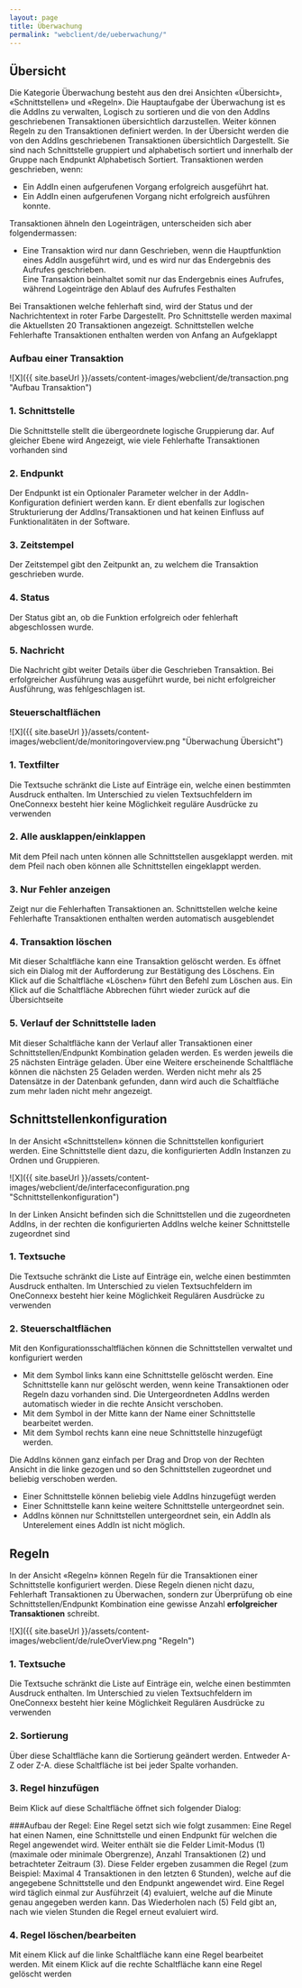 ```yaml
---
layout: page
title: Überwachung
permalink: "webclient/de/ueberwachung/"
---
```

## Übersicht

Die Kategorie Überwachung besteht aus den drei Ansichten «Übersicht», «Schnittstellen» und «Regeln». Die Hauptaufgabe der Überwachung ist es die AddIns zu verwalten, Logisch zu sortieren und die von den AddIns geschriebenen Transaktionen übersichtlich darzustellen. Weiter können Regeln zu den Transaktionen definiert werden.
In der Übersicht werden die von den AddIns geschriebenen Transaktionen übersichtlich Dargestellt. Sie sind nach Schnittstelle gruppiert und alphabetisch sortiert und innerhalb der Gruppe nach Endpunkt Alphabetisch Sortiert.
Transaktionen werden geschrieben, wenn:  

  * Ein AddIn einen aufgerufenen Vorgang erfolgreich ausgeführt hat.  
  * Ein AddIn einen aufgerufenen Vorgang nicht erfolgreich ausführen konnte.  

Transaktionen ähneln den Logeinträgen, unterscheiden sich aber folgendermassen:  

  * Eine Transaktion wird nur dann Geschrieben, wenn die Hauptfunktion eines AddIn ausgeführt wird, und es wird nur das Endergebnis des Aufrufes geschrieben.  
Eine Transaktion beinhaltet somit nur das Endergebnis eines Aufrufes, während Logeinträge den Ablauf des Aufrufes Festhalten

Bei Transaktionen welche fehlerhaft sind, wird der Status und der Nachrichtentext in roter Farbe Dargestellt.
Pro Schnittstelle werden maximal die Aktuellsten 20 Transaktionen angezeigt.
Schnittstellen welche Fehlerhafte Transaktionen enthalten werden von Anfang an Aufgeklappt

### Aufbau einer Transaktion

![X]({{ site.baseUrl }}/assets/content-images/webclient/de/transaction.png "Aufbau Transaktion")  

### 1. Schnittstelle  
  Die Schnittstelle stellt die übergeordnete logische Gruppierung dar. Auf gleicher Ebene wird Angezeigt, wie viele Fehlerhafte Transaktionen vorhanden sind

### 2. Endpunkt
  Der Endpunkt ist ein Optionaler Parameter welcher in der AddIn-Konfiguration definiert werden kann. Er dient ebenfalls zur logischen Strukturierung der AddIns/Transaktionen und hat keinen Einfluss auf Funktionalitäten in der Software.
  
### 3. Zeitstempel
  Der Zeitstempel gibt den Zeitpunkt an, zu welchem die Transaktion geschrieben wurde.
  
### 4. Status
  Der Status gibt an, ob die Funktion erfolgreich oder fehlerhaft abgeschlossen wurde.
  
### 5. Nachricht
  Die Nachricht gibt weiter Details über die Geschrieben Transaktion. Bei erfolgreicher Ausführung was ausgeführt wurde, bei nicht erfolgreicher Ausführung, was fehlgeschlagen ist.
  
### Steuerschaltflächen

![X]({{ site.baseUrl }}/assets/content-images/webclient/de/monitoringoverview.png "Überwachung Übersicht")

### 1. Textfilter
  Die Textsuche schränkt die Liste auf Einträge ein, welche einen bestimmten Ausdruck enthalten.
  Im Unterschied zu vielen Textsuchfeldern im OneConnexx besteht hier keine Möglichkeit reguläre Ausdrücke zu verwenden 

### 2. Alle ausklappen/einklappen
  Mit dem Pfeil nach unten können alle Schnittstellen ausgeklappt werden.
  mit dem Pfeil nach oben können alle Schnittstellen eingeklappt werden.
  
### 3. Nur Fehler anzeigen
  Zeigt nur die Fehlerhaften Transaktionen an. Schnittstellen welche keine Fehlerhafte Transaktionen enthalten werden automatisch ausgeblendet
  
### 4. Transaktion löschen
  Mit dieser Schaltfläche kann eine Transaktion gelöscht werden. Es öffnet sich ein Dialog mit der Aufforderung zur Bestätigung des Löschens. Ein Klick auf die Schaltfläche «Löschen» führt den Befehl zum Löschen aus. Ein Klick auf die Schaltfläche Abbrechen führt wieder zurück auf die Übersichtseite
  
### 5. Verlauf der Schnittstelle laden
  Mit dieser Schaltfläche kann der Verlauf aller Transaktionen einer Schnittstellen/Endpunkt Kombination geladen werden. Es werden jeweils die 25 nächsten Einträge geladen. Über eine Weitere erscheinende Schaltfläche können die nächsten 25 Geladen werden. Werden nicht mehr als 25 Datensätze in der Datenbank gefunden, dann wird auch die Schaltfläche zum mehr laden nicht mehr angezeigt.
  
## Schnittstellenkonfiguration
In der Ansicht «Schnittstellen» können die Schnittstellen konfiguriert werden. Eine Schnittstelle dient dazu, die konfigurierten AddIn Instanzen zu Ordnen und Gruppieren.

![X]({{ site.baseUrl }}/assets/content-images/webclient/de/interfaceconfiguration.png "Schnittstellenkonfiguration")

In der Linken Ansicht befinden sich die Schnittstellen und die zugeordneten AddIns, in der rechten die konfigurierten AddIns welche keiner Schnittstelle zugeordnet sind

### 1. Textsuche
Die Textsuche schränkt die Liste auf Einträge ein, welche einen bestimmten Ausdruck enthalten.
Im Unterschied zu vielen Textsuchfeldern im OneConnexx besteht hier keine Möglichkeit Regulären Ausdrücke zu verwenden 

### 2. Steuerschaltflächen
Mit den Konfigurationsschaltflächen können die Schnittstellen verwaltet und konfiguriert werden

* Mit dem Symbol links kann eine Schnittstelle gelöscht werden. Eine Schnittstelle kann nur gelöscht werden, wenn keine Transaktionen oder Regeln dazu vorhanden sind. Die Untergeordneten AddIns werden automatisch wieder in die rechte Ansicht verschoben.  
* Mit dem Symbol in der Mitte kann der Name einer Schnittstelle bearbeitet werden.  
* Mit dem Symbol rechts kann eine neue Schnittstelle hinzugefügt werden.

Die AddIns können ganz einfach per Drag and Drop von der Rechten Ansicht in die linke gezogen und so den Schnittstellen zugeordnet und beliebig verschoben werden.  

* Einer Schnittstelle können beliebig viele AddIns hinzugefügt werden  
* Einer Schnittstelle kann keine weitere Schnittstelle untergeordnet sein.  
* AddIns können nur Schnittstellen untergeordnet sein, ein AddIn als Unterelement eines AddIn ist nicht möglich.  

## Regeln
In der Ansicht «Regeln» können Regeln für die Transaktionen einer Schnittstelle konfiguriert werden. Diese Regeln dienen nicht dazu, Fehlerhaft Transaktionen zu Überwachen, sondern zur Überprüfung ob eine Schnittstellen/Endpunkt Kombination eine gewisse Anzahl __erfolgreicher Transaktionen__ schreibt.

![X]({{ site.baseUrl }}/assets/content-images/webclient/de/ruleOverView.png "Regeln")

### 1. Textsuche  
Die Textsuche schränkt die Liste auf Einträge ein, welche einen bestimmten Ausdruck enthalten.
Im Unterschied zu vielen Textsuchfeldern im OneConnexx besteht hier keine Möglichkeit Regulären Ausdrücke zu verwenden 


### 2. Sortierung  
Über diese Schaltfläche kann die Sortierung geändert werden. Entweder A-Z oder Z-A. diese Schaltfläche ist bei jeder Spalte vorhanden.

### 3. Regel hinzufügen  
Beim Klick auf diese Schaltfläche öffnet sich folgender Dialog:

###Aufbau der Regel: 
Eine Regel setzt sich wie folgt zusammen: 
Eine Regel hat einen Namen, eine Schnittstelle und einen Endpunkt für welchen die Regel angewendet wird.
Weiter enthält sie die Felder Limit-Modus (1) (maximale oder minimale Obergrenze), Anzahl Transaktionen (2) und betrachteter Zeitraum (3). Diese Felder ergeben zusammen die Regel (zum Beispiel: Maximal 4 Transaktionen in den letzten 6 Stunden), welche auf die angegebene Schnittstelle und den Endpunkt angewendet wird.
Eine Regel wird täglich einmal zur Ausführzeit (4) evaluiert, welche auf die Minute genau angegeben werden kann. Das Wiederholen nach (5) Feld gibt an, nach wie vielen Stunden die Regel erneut evaluiert wird.

### 4. Regel löschen/bearbeiten  
Mit einem Klick auf die linke Schaltfläche kann eine Regel bearbeitet werden.
Mit einem Klick auf die rechte Schaltfläche kann eine Regel gelöscht werden


